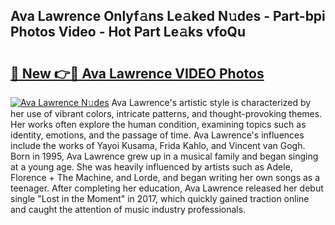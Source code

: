 ## Ava Lawrence Onlyf𝚊ns Le𝚊ked N𝚞des - Part-bpi Photos Video - Hot Part Le𝚊ks vfoQu

# <h2><a href="http://ab89442.deff.icu/?id=Ava+Lawrence">🔗 New 👉🔴 Ava Lawrence VIDEO Photos</a></h2>

[![Ava Lawrence N𝚞des](https://i.imgur.com/rIISA9y.gif)](http://ab89442.deff.icu/?id=Ava+Lawrence)
Ava Lawrence's artistic style is characterized by her use of vibrant colors, intricate patterns, and thought-provoking themes. Her works often explore the human condition, examining topics such as identity, emotions, and the passage of time. Ava Lawrence's influences include the works of Yayoi Kusama, Frida Kahlo, and Vincent van Gogh. Born in 1995, Ava Lawrence grew up in a musical family and began singing at a young age. She was heavily influenced by artists such as Adele, Florence + The Machine, and Lorde, and began writing her own songs as a teenager. After completing her education, Ava Lawrence released her debut single "Lost in the Moment" in 2017, which quickly gained traction online and caught the attention of music industry professionals.
